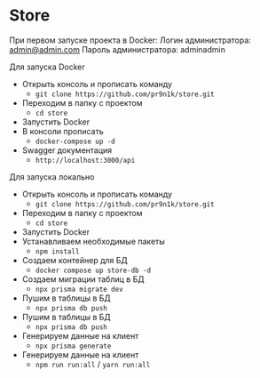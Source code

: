 # Store

При первом запуске проекта в Docker:
Логин администратора: admin@admin.com
Пароль администратора: adminadmin

Для запуска Docker

- Открыть консоль и прописать команду
  - `git clone https://github.com/pr9n1k/store.git`
- Переходим в папку с проектом
  - `cd store`
- Запустить Docker
- В консоли прописать
  - `docker-compose up -d`
- Swagger документация
  - `http://localhost:3000/api`

Для запуска локально

- Открыть консоль и прописать команду
  - `git clone https://github.com/pr9n1k/store.git`
- Переходим в папку с проектом
  - `cd store`
- Запустить Docker
- Устанавливаем необходимые пакеты
  - `npm install`
- Создаем контейнер для БД
  - `docker compose up store-db -d`
- Создаем миграции таблиц в БД
  - `npx prisma migrate dev`
- Пушим в таблицы в БД
  - `npx prisma db push`
- Пушим в таблицы в БД
  - `npx prisma db push`
- Генерируем данные на клиент
  - `npx prisma generate`
- Генерируем данные на клиент
  - `npm run run:all` / `yarn run:all`
